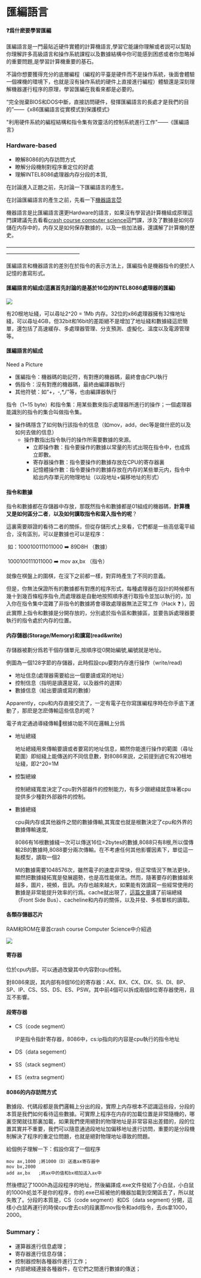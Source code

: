 # 匯編語言

#### :question:爲什麽要學習匯編

匯編語言是一門最貼近硬件實體的計算機語言,學習它能讓你理解或者説可以幫助你理解許多高級語言和操作系統課程以及數據結構中你可能感到困惑或者你忽略掉的重要問題,是學習計算機重要的基石。

不論你想要獲得充分的底層編程（編程的平臺是硬件而不是操作系統，後面會體驗一個裸機的環境下，也就是沒有操作系統的硬件上直接進行編程）體驗還是深刻理解機器運行程序的原理，學習匯編在我看來都是必要的。

“完全抛棄BIOS和DOS中斷，直接訪問硬件，發揮匯編語言的長處才是我們的目的”——《x86匯編語言從實模式到保護模式》

"利用硬件系統的編程結構和指令集有效靈活的控制系統進行工作"——《匯編語言》

### Hardware-based

- 瞭解8086的内存訪問方式
- 瞭解分段機制對程序重定位的好處
- 理解INTEL8086處理器内存分段的本質,

在討論進入正題之前，先討論一下匯編語言的產生。

在討論匯編語言的產生之前，先看一下[機器語言:smiling_imp:](https://zh.wikipedia.org/zh-hant/%E6%9C%BA%E5%99%A8%E8%AF%AD%E8%A8%80#:~:text=%E6%A9%9F%E5%99%A8%E8%AA%9E%E8%A8%80%20%EF%BC%88%20machine%20language%20%EF%BC%89%E6%98%AF%E4%B8%80%E7%A8%AE%20%E6%8C%87%E4%BB%A4%E9%9B%86%20%E7%9A%84%E9%AB%94%E7%B3%BB%E3%80%82%20%E9%80%99%E7%A8%AE%E6%8C%87%E4%BB%A4%E9%9B%86%E7%A8%B1%E7%82%BA,%EF%BC%88%20Native%20Code%20%EF%BC%89%EF%BC%8C%E9%80%99%E5%80%8B%E5%90%8D%E8%A9%9E%E6%AF%94%E8%BC%83%E5%BC%B7%E8%AA%BF%E6%9F%90%E7%A8%AE%20%E7%A8%8B%E5%BC%8F%E8%AA%9E%E8%A8%80%20%E6%88%96%20%E5%87%BD%E5%BC%8F%E5%BA%AB%20%E8%88%87%E5%9F%B7%E8%A1%8C%E5%B9%B3%E5%8F%B0%E7%9B%B8%E9%97%9C%E7%9A%84%E9%83%A8%E4%BB%BD%E3%80%82)

機器語言是比匯編語言還更Hardware的語言，如果沒有學習過計算機組成原理這門課建議先去看看[crash course computer science](https://www.bilibili.com/video/BV1EW411u7th?spm_id_from=333.337.search-card.all.click)這門課，涉及了數據是如何存儲在内存中的，内存又是如何保存數據的，以及一些加法器，還講解了計算機的歷史。

——————————————————————————————————————————————————

匯編語言和機器語言的差別在於指令的表示方法上，匯編指令是機器指令的便於人記憶的書寫形式。

#### 匯編語言的組成(這裏首先討論的是基於16位的INTEL8086處理器的匯編)

![](https://tse2-mm.cn.bing.net/th/id/OIP-C.qNrKEibuyMWcKYHPoo6uXAHaE8?pid=ImgDet&rs=1)

有20根地址綫，可以尋址2^20 = 1Mb 内存。32位的x86處理器擁有32條地址綫，可以尋址4GB，但32bit和16bit的差距絕不是增加了地址綫和數據綫這麽簡單，還包括了高速緩存、多處理器管理、分支預測、虛擬化、溫度以及電源管理等。

#### 匯編語言的組成

Need a Picture

- 匯編指令：機器碼的助記符，有對應的機器碼，最終會由CPU執行
- 僞指令：沒有對應的機器碼，最終由編譯器執行
- 其他符號：如“+，-,*,/"等，也由編譯器執行

指令（1~15 byte）和指令集：用某些數來指示處理器所進行的操作；一個處理器能識別的指令的集合叫做指令集。

- 操作碼隱含了如何執行該指令的信息（如mov，add，dec等是做什麽的以及如何去做的信息）
  - 操作數指出指令執行的操作所需要數據的來源。
    - 立即操作數：指令要操作的數據以常量的形式出現在指令中，也成爲立即數。
    - 寄存器操作數：指令要操作的數據存放在CPU的寄存器裏
    - 記憶體操作數：指令要操作的數據存放在内存的某些單元内，指令中給出内存單元的物理地址（以段地址+偏移地址的形式）

#### 指令和數據

指令和數據都在存儲器中存放，那既然指令和數據都是01組成的機器碼，**計算機又是如何區分二者**，**以及如何讀取指令和寫入指令的呢**？

這裏需要辯證的看待二者的關係，但從存儲形式上來看，它們都是一些高低電平組合，沒有區別，可以是數據也可以是程序：

​					如：1000100111011000   :arrow_right: 89D8H （數據）

​							1000100111011000   :arrow_right: mov  ax,bx （指令）

就像在棋盤上的圍棋，在沒下之前都一樣，對弈時產生了不同的意義。

但是，你無法保證所有的數據都有對應的程序形式，每種處理器在設計的時候都有幾十到幾百條程序指令,而處理器是自動地按照順序進行取指令並加以執行的，加入你在指令集中混雜了非指令的數據將會導致處理器無法正常工作（Hack :question: )，因此實際上指令和數據是分開存放的，分別處於指令區和數據區，並要告訴處理器要執行的指令處於内存的位置。

#### 内存儲器(Storage/Memory)和讀寫(read&write)

存儲器被劃分爲若干個存儲單元,按順序從0開始編號,編號就是地址。

例圖為一個128字節的存儲器，此時假設cpu要對内存進行操作（write/read)

- 地址信息(處理器需要給出一個要讀或寫的地址）
- 控制信息（指明是讀還是寫，以及器件的選擇）
- 數據信息（給出要讀或寫的數據）

Apparently，cpu和内存直接交流了，一定有電子在你寫匯編程序時在你手底下運動了，那麽是怎麽傳輸這些信息的呢？

電子肯定通過導綫傳輸:electric_plug:根據功能不同在邏輯上分爲

- 地址總綫

  地址總綫用來傳輸要讀或者要寫的地址信息，顯然你能進行操作的範圍（尋址範圍）即縂綫上能傳送的不同信息數，對8086來説，之前提到過它有20根地址綫，即2^20=1M

- 控製總線

  控制總綫寬度決定了cpu對外部器件的控制能力，有多少跟總綫就意味著cpu提供多少種對外部器件的控制。

- 數據總綫

  cpu與内存或其他器件之間的數據傳輸,其寬度也就是根數決定了cpu和外界的數據傳輸速度,

  8086有16根數據綫一次可以傳送16位=2bytes的數據,8088只有8根,所以儅傳輸2B的數據時,8088要分兩次傳輸。在不考慮任何其他影響因素下，單從這一點模型，讀取一個2

  M的數據需要1048576次，雖然電子的速度非常快，但正常情況下無法更快，顯然把數據綫拓寬是發展趨勢，也是高性能做法。然而，隨著要存的數據越來越多，圖片，視頻，音訊。内存也越來越大，如果能有效讀寫一些經常使用的數據是非常能提升效率的行爲。cache就出現了，[這篇文章](https://www.cnblogs.com/jokerjason/p/9584402.html)講了前端總綫（Front Side Bus）、cacheline和内存的關係，以及并發、多核單核的讀取。

#### 各類存儲器芯片

RAM和ROM在章首crash course Computer Science中介紹過 

![](C:\Users\85322\Desktop\5E0C59F6D3D9E383FD1353D1F1DBDDFE.png)

#### 寄存器

位於cpu内部，可以通過改變其中内容對cpu控制。

對8086來説，其内部有8個16位的寄存器：AX、BX、CX、DX、SI、DI、BP、SP、IP、CS、SS、DS、ES、PSW。其中前4個可以拆成兩個8位寄存器使用，且互不影響。

#### 段寄存器

- CS（code segment）

  IP是指令指針寄存器，8086中，cs:ip指向的内容是cpu執行的指令地址

- DS（data segement）

- SS（stack segment）

- ES（extra segment）

#### 8086的内存訪問方式

數據段、代碼段都是我們邏輯上分出的段，實際上内存根本不認識這些段，分段的本質是我們如何看待這些數據。可實際上程序在内存的加載位置是非常隨機的，哪裏空閑就往那裏加載，如果我們使用絕對的物理地址是非常容易出差錯的，段的位置其實并不重要，我們可以隨意通過段地址加偏移地址進行訪問，重要的是分段機制解決了程序的重定位問題，也就是絕對物理地址導致的問題。

給個例子理解一下：假設你寫了一個程序

```assembly
mov ax,1000 ;將1000（D）送進ax寄存器中
mov bx,2000
add ax,bx   ;將ax中的值和bx相加送入ax中
```

 然後標記了1000h為這段程序的地址，然後編譯成.exe文件發給了小白鼠，小白鼠的1000h処並不是你的程序，你的.exe已經被他的機器加載到空閑區去了，所以就失敗了。分段的本質是，CS（code segment）和DS（data segment) 分開，這樣小白鼠再運行的時侯cpu會去cs的段裏那mov指令和add指令，去ds拿1000，2000。

### Summary：

- 運算器進行信息處理；
- 寄存器進行信息存儲；
- 控制器控制各種器件進行工作；
- 内部總綫連接各種器件，在它們之間進行數據的傳送；
